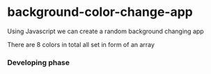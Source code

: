 # background-color-change-app

Using Javascript we can create a random background changing app

There are 8 colors in total all set in form of an array
### Developing phase
